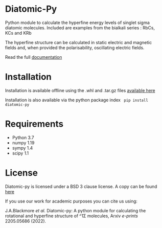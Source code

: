 # Diatomic-Py
Python module to calculate the hyperfine energy levels of singlet sigma diatomic molecules. Included are examples from the bialkali series : RbCs, KCs and KRb

The hyperfine structure can be calculated in static electric and magnetic fields and, when provided the polarisability, oscillating electric fields.

Read the full [documentation](diatomic-py.readthedocs.io)


# Installation

Installation is available offline using the .whl and .tar.gz files [available here](../blob/master/dist)

Installation is also available via the python package index
` pip install diatomic-py`

# Requirements
- Python 3.7
- numpy 1.19
- sympy 1.4
- scipy 1.1

# License

Diatomic-py is licensed under a BSD 3 clause license. A copy can be found [here](../blob/master/LICENSE)

If you use our work for academic purposes you can cite us using:

J.A.Blackmore *et al.* Diatomic-py: A python module for calculating the rotational and hyperfine structure of ^1Σ molecules, Arxiv *e-prints* 2205.05686 (2022).
